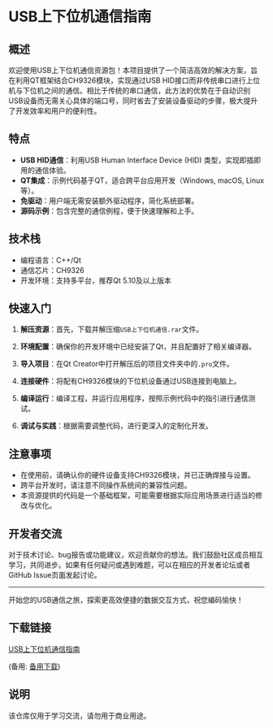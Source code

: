 # USB上下位机通信指南

## 概述

欢迎使用USB上下位机通信资源包！本项目提供了一个简洁高效的解决方案，旨在利用QT框架结合CH9326模块，实现通过USB HID接口而非传统串口进行上位机与下位机之间的通信。相比于传统的串口通信，此方法的优势在于自动识别USB设备而无需关心具体的端口号，同时省去了安装设备驱动的步骤，极大提升了开发效率和用户的便利性。

## 特点

- **USB HID通信**：利用USB Human Interface Device (HID) 类型，实现即插即用的通信体验。
- **QT集成**：示例代码基于QT，适合跨平台应用开发（Windows, macOS, Linux等）。
- **免驱动**：用户端无需安装额外驱动程序，简化系统部署。
- **源码示例**：包含完整的通信例程，便于快速理解和上手。

## 技术栈

- 编程语言：C++/Qt
- 通信芯片：CH9326
- 开发环境：支持多平台，推荐Qt 5.10及以上版本

## 快速入门

1. **解压资源**：首先，下载并解压缩`USB上下位机通信.rar`文件。
   
2. **环境配置**：确保你的开发环境中已经安装了Qt，并且配置好了相关编译器。
   
3. **导入项目**：在Qt Creator中打开解压后的项目文件夹中的`.pro`文件。
   
4. **连接硬件**：将配有CH9326模块的下位机设备通过USB连接到电脑上。

5. **编译运行**：编译工程，并运行应用程序，按照示例代码中的指引进行通信测试。

6. **调试与实践**：根据需要调整代码，进行更深入的定制化开发。

## 注意事项

- 在使用前，请确认你的硬件设备支持CH9326模块，并已正确焊接与设置。
- 跨平台开发时，请注意不同操作系统间的兼容性问题。
- 本资源提供的代码是一个基础框架，可能需要根据实际应用场景进行适当的修改与优化。

## 开发者交流

对于技术讨论、bug报告或功能建议，欢迎贡献你的想法。我们鼓励社区成员相互学习，共同进步。如果有任何疑问或遇到难题，可以在相应的开发者论坛或者GitHub Issue页面发起讨论。

---

开始您的USB通信之旅，探索更高效便捷的数据交互方式，祝您编码愉快！

## 下载链接
[USB上下位机通信指南](https://pan.quark.cn/s/a396446721d0) 

(备用: [备用下载](https://pan.baidu.com/s/10pP3ZMfortdPySaIjx5Miw?pwd=1234))

## 说明

该仓库仅用于学习交流，请勿用于商业用途。
